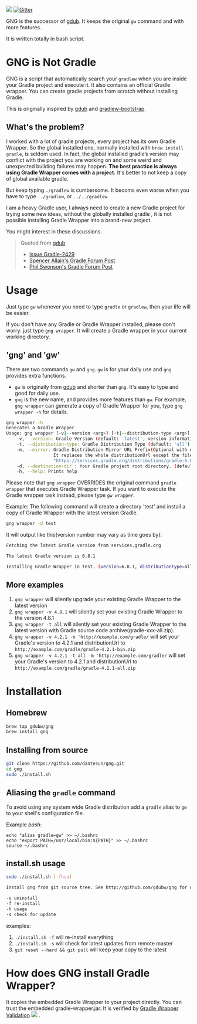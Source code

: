 ![](https://github.com/dantesun/gng/workflows/Validate%20Gradle%20Wrapper/badge.svg) [![Gitter](https://badges.gitter.im/gdubw/community.svg)](https://gitter.im/gdubw/community?utm_source=badge&utm_medium=badge&utm_campaign=pr-badge)

GNG is the successor of [gdub](https://www.gdub.rocks). It keeps the original `gw` command and with more features.

It is written totally in bash script.

# GNG is Not Gradle

GNG is a script that automatically search your `gradlew` when you are inside your Gradle project and execute it. It also
contains an official Gradle wrapper. You can create gradle projects from scratch without installing Gradle.

This is originally inspired by [gdub](https://www.gdub.rocks/)
and [gradlew-bootstrap](https://github.com/viphe/gradlew-bootstrap).

## What's the problem?

I worked with a lot of gradle projects, every project has its own Gradle Wrapper. So the global installed one, normally
installed with `brew install gradle`, is seldom used. In fact, the global installed gradle’s version may conflict with
the project you are working on and some weird and unexpected building failures may happen. **The best practice is always
using Gradle Wrapper comes with a project.** It's better to not keep a copy of global available gradle.

But keep typing `./gradlew` is cumbersome. It becoms even worse when you have to type `../gradlew`, or `../../gradlew`.

I am a heavy Gradle user, I always need to create a new Gradle project for trying some new ideas, without the globally
installed gradle , it is not possible installing Gradle Wrapper into a brand-new project.

You might interest in these discussions.
>
> Quoted from [gdub](https://gdub.rocks)
>
> - [Issue Gradle-2429](http://issues.gradle.org/browse/Gradle-2429)
> - [Spencer Allain's Gradle Forum Post](http://gsfn.us/t/33g0l)
> - [Phil Swenson's Gradle Forum Post](http://gsfn.us/t/39h67)
>

# Usage

Just type `gw` whenever you need to type `gradle` or `gradlew`, then your life will be easier.

If you don't have any Gradle or Gradle Wrapper installed, please don't worry. just type `gng wrapper`. It will create a
Gradle wrapper in your current working directory.

## 'gng' and 'gw'

There are two commands `gw` and `gng`. `gw` is for your daily use and `gng` provides extra functions.

* `gw` is originally from [gdub](http://gdub.rocks) and shorter than `gng`. It's easy to type and good for daily use.
* `gng` is the new name, and provides more features than `gw`. For example, `gng wrapper` can generate a copy of Gradle
  Wrapper for you, type `gng wrapper -h` for details.

```bash
gng wrapper -h
Generates a Gradle Wrapper
Usage: gng wrapper [-v|--version <arg>] [-t|--distribution-type <arg>] [-m|--mirror <arg>] [-h|--help] [ -d|--destination-dir <arg>
	-v, --version: Gradle Version (default: 'latest', version information is from https://services.gradle.org/versions/current, visit https://services.gradle.org/versions/all for all available versions)
	-t, --distribution-type: Gradle Distribution Type (default: 'all')
	-m, --mirror: Gradle Distribution Mirror URL Prefix(Optional with no default value, The url prefix replaces https://services.gradle.org/distributions/)
	              It replaces the whole distributionUrl except the file part in a URL. For example, if specify '-m "https://example.com/gradle/"', then
	              "https://services.gradle.org/distributions/gradle-6.8-all.zip" will become "https://example.com/gradle/gradle-6.8-all.zip"
	-d, --destination-dir : Your Gradle project root directory. (default: 'Your current working directory retrieved using ${PWD}')
	-h, --help: Prints help
```

Please note that `gng wrapper` OVERRIDES the original command `gradle wrapper` that executes Gradle Wrapper task. If you
want to execute the Gradle wrapper task instead, please type `gw wrapper`.

Example: The following command will create a directory 'test' and install a copy of Gradle Wrapper with the latest
version Gradle.

```bash
gng wrapper -d test
```

It will output like this(version number may vary as time goes by):

```bash
Fetching the latest Gradle version from services.gradle.org

The latest Gradle version is 6.8.1

Installing Gradle Wrapper in test. (version=6.8.1, distributionType=all, mirrorUrl=<Not Specified>)
```

## More examples

1. `gng wrapper` will silently upgrade your existing Gradle Wrapper to the latest version
2. `gng wrapper -v 4.8.1` will silently set your existing Gradle Wrapper to the version 4.8.1
3. `gng wrapper -t all` will silently set your existing Gradle Wrapper to the latest version with Gradle source code
   archive(gradle-xxx-all.zip).
4. `gng wrapper -v 4.2.1 -m 'http://example.com/gradle/` will set your Gradle's version to 4.2.1 and distributionUrl
   to `http://example.com/gradle/gradle-4.2.1-bin.zip`
5. `gng wrapper -v 4.2.1 -t all -m 'http://example.com/gradle/` will set your Gradle's version to 4.2.1 and
   distributionUrl to `http://example.com/gradle/gradle-4.2.1-all.zip`

# Installation

## Homebrew

```bash
brew tap gdubw/gng
brew install gng
```

## Installing from source

```bash
git clone https://github.com/dantesun/gng.git
cd gng
sudo ./install.sh
```

## Aliasing the `gradle` command

To avoid using any system wide Gradle distribution add a `gradle` alias to `gw` to your shell's configuration file.

Example *bash*:

```text
echo "alias gradle=gw" >> ~/.bashrc
echo "export PATH=/usr/local/bin:${PATH}" >> ~/.bashrc
source ~/.bashrc
```

## install.sh usage

```bash
sudo ./install.sh [-fhsu]

Install gng from git source tree. See http://github.com/gdubw/gng for details.

-u uninstall
-f re-install
-h usage
-s check for update
```

examples:

1. `./install.sh -f` will re-install everything
2. `./install.sh -s` will check for latest updates from remote master
3. `git reset --hard && git pull` will keep your copy to the latest

# How does GNG install Gradle Wrapper?

It copies the embedded Gradle Wrapper to your project directly. You can trust the embedded gradle-wrapper.jar. It is
verified
by [Gradle Wrapper Validation](https://github.com/marketplace/actions/gradle-wrapper-validation) ![](https://github.com/dantesun/gng/workflows/Validate%20Gradle%20Wrapper/badge.svg)
.

